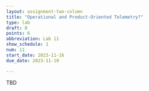 ```yaml
---
layout: assignment-two-column
title: "Operational and Product-Oriented Telemetry?"
type: lab
draft: 0
points: 6
abbreviation: Lab 11
show_schedule: 1
num: 11
start_date: 2023-11-16
due_date: 2023-11-19

---
```

TBD